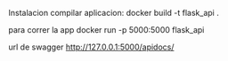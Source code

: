 Instalacion
compilar aplicacion:
    docker build -t flask_api .

para correr la app
    docker run -p 5000:5000 flask_api

url de swagger
    http://127.0.0.1:5000/apidocs/